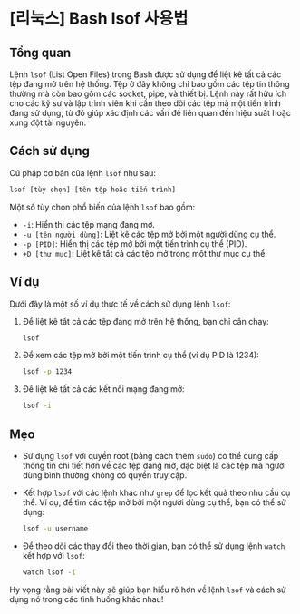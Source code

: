 # [리눅스] Bash lsof 사용법

## Tổng quan
Lệnh `lsof` (List Open Files) trong Bash được sử dụng để liệt kê tất cả các tệp đang mở trên hệ thống. Tệp ở đây không chỉ bao gồm các tệp tin thông thường mà còn bao gồm các socket, pipe, và thiết bị. Lệnh này rất hữu ích cho các kỹ sư và lập trình viên khi cần theo dõi các tệp mà một tiến trình đang sử dụng, từ đó giúp xác định các vấn đề liên quan đến hiệu suất hoặc xung đột tài nguyên.

## Cách sử dụng
Cú pháp cơ bản của lệnh `lsof` như sau:

```bash
lsof [tùy chọn] [tên tệp hoặc tiến trình]
```

Một số tùy chọn phổ biến của lệnh `lsof` bao gồm:
- `-i`: Hiển thị các tệp mạng đang mở.
- `-u [tên người dùng]`: Liệt kê các tệp mở bởi một người dùng cụ thể.
- `-p [PID]`: Hiển thị các tệp mở bởi một tiến trình cụ thể (PID).
- `+D [thư mục]`: Liệt kê tất cả các tệp mở trong một thư mục cụ thể.

## Ví dụ
Dưới đây là một số ví dụ thực tế về cách sử dụng lệnh `lsof`:

1. Để liệt kê tất cả các tệp đang mở trên hệ thống, bạn chỉ cần chạy:

   ```bash
   lsof
   ```

2. Để xem các tệp mở bởi một tiến trình cụ thể (ví dụ PID là 1234):

   ```bash
   lsof -p 1234
   ```

3. Để liệt kê tất cả các kết nối mạng đang mở:

   ```bash
   lsof -i
   ```

## Mẹo
- Sử dụng `lsof` với quyền root (bằng cách thêm `sudo`) có thể cung cấp thông tin chi tiết hơn về các tệp đang mở, đặc biệt là các tệp mà người dùng bình thường không có quyền truy cập.
- Kết hợp `lsof` với các lệnh khác như `grep` để lọc kết quả theo nhu cầu cụ thể. Ví dụ, để tìm các tệp mở bởi một người dùng cụ thể, bạn có thể sử dụng:

   ```bash
   lsof -u username
   ```

- Để theo dõi các thay đổi theo thời gian, bạn có thể sử dụng lệnh `watch` kết hợp với `lsof`:

   ```bash
   watch lsof -i
   ```

Hy vọng rằng bài viết này sẽ giúp bạn hiểu rõ hơn về lệnh `lsof` và cách sử dụng nó trong các tình huống khác nhau!